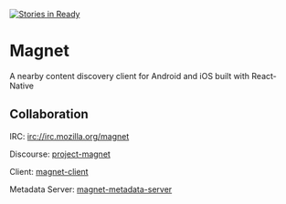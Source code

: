 [![Stories in Ready](https://badge.waffle.io/mozilla-magnet/magnet.png?label=ready&title=Ready)](https://waffle.io/mozilla-magnet/magnet)
# Magnet

A nearby content discovery client for Android and iOS built with React-Native

## Collaboration

IRC: [irc://irc.mozilla.org/magnet](irc://irc.mozilla.org/magnet)

Discourse: [project-magnet](https://discourse.mozilla-community.org/c/connected-devices/project-magnet)

Client: [magnet-client](https://github.com/mozilla-magnet/magnet-client)

Metadata Server: [magnet-metadata-server](https://github.com/mozilla-magnet/magnet-metadata-service)
